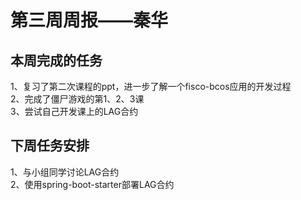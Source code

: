 # 第三周周报——秦华 #
## 本周完成的任务 ##
1、复习了第二次课程的ppt，进一步了解一个fisco-bcos应用的开发过程  
2、完成了僵尸游戏的第1、2、3课  
3、尝试自己开发课上的LAG合约
## 下周任务安排 ##
1、与小组同学讨论LAG合约  
2、使用spring-boot-starter部署LAG合约 